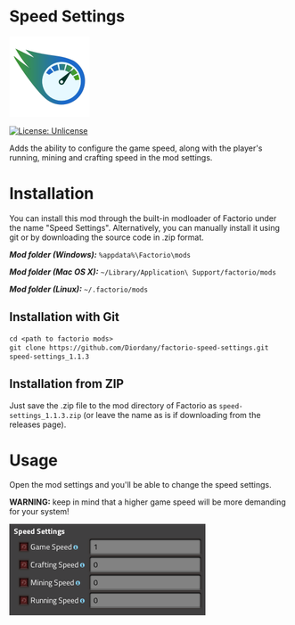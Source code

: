 # Speed Settings

![thumbnail](thumbnail.png)

[![License: Unlicense](https://img.shields.io/badge/license-Unlicense-blue.svg)](http://unlicense.org/)

Adds the ability to configure the game speed, along with the player's running, mining and crafting speed in the mod settings.

# Installation

You can install this mod through the built-in modloader of Factorio under the name "Speed Settings". Alternatively, you can manually install it using git or by downloading the source code in .zip format.

***Mod folder (Windows):*** `%appdata%\Factorio\mods`

***Mod folder (Mac OS X):*** `~/Library/Application\ Support/factorio/mods`

***Mod folder (Linux):*** `~/.factorio/mods`

## Installation with Git

```
cd <path to factorio mods>
git clone https://github.com/Diordany/factorio-speed-settings.git speed-settings_1.1.3
```

## Installation from ZIP

Just save the .zip file to the mod directory of Factorio as `speed-settings_1.1.3.zip` (or leave the name as is if downloading from the releases page).

# Usage

Open the mod settings and you'll be able to change the speed settings.

**WARNING:** keep in mind that a higher game speed will be more demanding for your system!

![Settings](doc/img/settings.png)